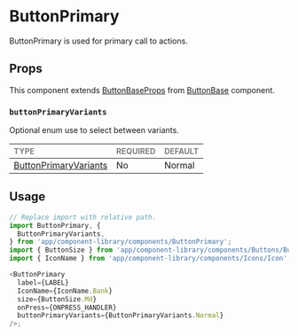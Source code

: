 # ButtonPrimary

ButtonPrimary is used for primary call to actions.

## Props

This component extends [ButtonBaseProps](../ButtonBase/ButtonBase.types.ts#L14) from [ButtonBase](../ButtonBase/ButtonBase.tsx) component.

### `buttonPrimaryVariants`

Optional enum use to select between variants.

| <span style="color:gray;font-size:14px">TYPE</span> | <span style="color:gray;font-size:14px">REQUIRED</span> | <span style="color:gray;font-size:14px">DEFAULT</span> |
| :-------------------------------------------------- | :------------------------------------------------------ | :----------------------------------------------------- |
| [ButtonPrimaryVariants](./ButtonPrimary.types.ts#L7) | No                                                      | Normal                                                 |

## Usage

```javascript
// Replace import with relative path.
import ButtonPrimary, {
  ButtonPrimaryVariants,
} from 'app/component-library/components/ButtonPrimary';
import { ButtonSize } from 'app/component-library/components/Buttons/Button/Button';
import { IconName } from 'app/component-library/components/Icons/Icon';

<ButtonPrimary
  label={LABEL}
  IconName={IconName.Bank}
  size={ButtonSize.Md}
  onPress={ONPRESS_HANDLER}
  buttonPrimaryVariants={ButtonPrimaryVariants.Normal}
/>;
```
